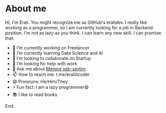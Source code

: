 # About me

Hi, I'm Erali. You might recognize me as GitHub's eralidev. I really like working as a programmer, so I am currently looking for a job in Backend position. I'm not as lazy as you think. I can learn any new skill. I can promise that.

- 🔭 I’m currently working on Freelancer
- 🌱 I’m currently learning Data Science and AI
- 👯 I’m looking to collaborate on Startup
- 🤔 I’m looking for help with work
- 💬 Ask me about [Mening veb-saytim](https://t.me/eraliitcoder)
- 📫 How to reach me: t.me/eraliitcoder
- 😄 Pronouns: He/Him/They
- ⚡ Fun fact: I am a lazy programmer😄
- 📚 I like to read books

End.
